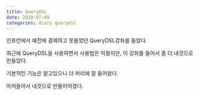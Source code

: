 ```yaml
---
title: QueryDSL
date: 2020-07-09
categories: diary querydsl
---
```

인프런에서 예전에 결제하고 못들었던 QueryDSL강좌를 들었다.

최근에 QueryDSL을 사용하면서 사용법은 익혔지만, 이 강좌를 들어서 좀 더 내것으로 만들었다.

기본적인 기능은 알고있으니 더 머리에 잘 들어왔다.

마저들어서 내것으로 만들어야겠다.
